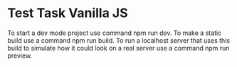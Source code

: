 # Test Task Vanilla JS

To start a dev mode project use command npm run dev.
To make a static build use a command npm run build. 
To run a localhost server that uses this build to simulate how it could look on a real server use a command npm run preview.